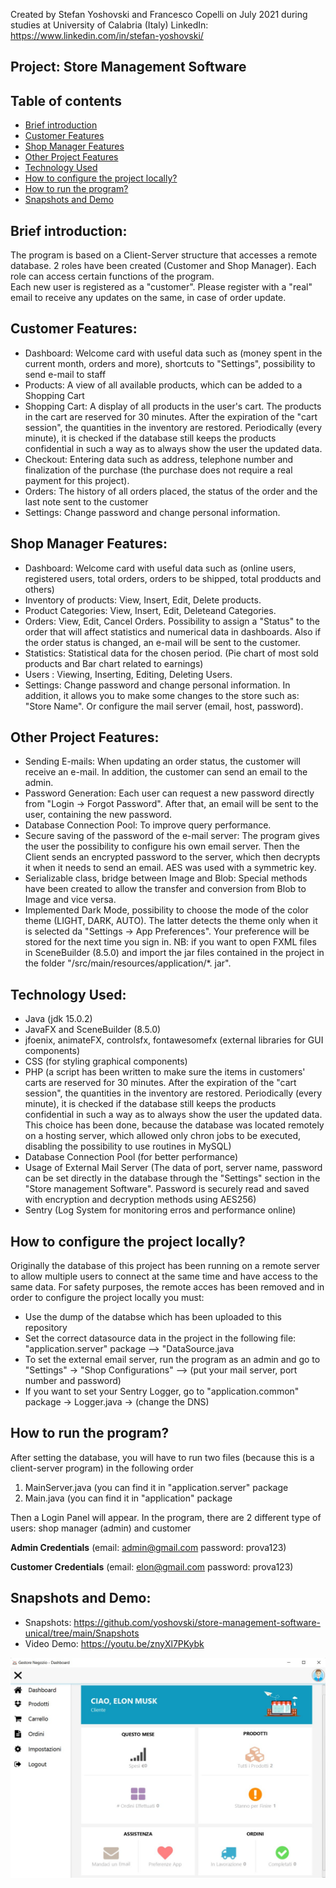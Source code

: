 Created by Stefan Yoshovski and Francesco Copelli on July 2021 during studies at University of Calabria  (Italy)
LinkedIn: https://www.linkedin.com/in/stefan-yoshovski/

## Project: Store Management Software

## Table of contents
* [Brief introduction](#brief-introduction)
* [Customer Features](#customer-features)
* [Shop Manager Features](#shop-manager-features)
* [Other Project Features](#other-project-features)
* [Technology Used](#technology-used)
* [How to configure the project locally?](#how-to-configure-the-project-locally)
* [How to run the program?](#how-to-run-the-program)
* [Snapshots and Demo](#snapshots-and-demo)


## Brief introduction: 
The program is based on a Client-Server structure that accesses a remote database. 2 roles have been created  (Customer and Shop Manager). Each role can access certain functions of the program.  
Each new user is registered as a "customer".  Please register with a "real" email  to receive any updates on the same, in case of order update. 

## Customer Features: 
-	Dashboard: Welcome card with useful data such as (money spent in the current month, orders and more), shortcuts to "Settings", possibility to send e-mail to staff
-	Products: A view of all available products, which can be added to a Shopping Cart
-	Shopping Cart: A display of all products in the user's cart. The products in the cart are reserved for 30 minutes. After the expiration of the "cart session", the quantities in the inventory are restored. Periodically (every minute), it is checked if the database still keeps the products confidential in such a way as to always show the user the updated data.
-	Checkout: Entering data such as address, telephone number and finalization of the purchase (the purchase does not require a real payment for this project).
-	Orders: The history of all orders placed, the status of the order and the last note sent to the customer 
-	Settings: Change password and change personal information.

## Shop Manager Features: 
-	Dashboard: Welcome card with useful data such as (online users, registered users, total orders, orders to be shipped, total prodducts and others)
-	Inventory of products: View, Insert, Edit, Delete products.
-	Product Categories: View, Insert, Edit, Deleteand Categories. 
-	Orders: View, Edit, Cancel Orders. Possibility to assign a "Status" to the order that will affect statistics and numerical data in dashboards. Also if the order status is changed, an e-mail will be sent to the customer.
-	Statistics: Statistical data for the chosen period. (Pie chart of most sold products and Bar chart related to earnings)
-	Users : Viewing, Inserting, Editing, Deleting Users. 
-	Settings: Change password and change personal information. In addition, it allows you to make some changes to the store such as: 
"Store Name". Or configure the mail server (email, host, password).

## Other Project Features:
-	Sending E-mails: When updating an order status, the customer will receive an e-mail. In addition, the customer can send an email to the admin.
-	Password Generation: Each user can request a new password directly from 
"Login → Forgot Password".  After that, an email will be sent  to the user, containing the new password.
-	Database Connection Pool: To improve query performance.
-	Secure saving of the password of the e-mail server: The program gives the user the possibility to configure his own email server. Then the Client sends an encrypted password to the server, which then decrypts it when it needs to send an email. AES was used with a symmetric key. 
-	Serializable class, bridge between Image and Blob: Special methods have been created to allow the transfer and conversion from Blob to Image and vice versa. 
-	Implemented Dark Mode, possibility to choose the mode of the color theme (LIGHT, DARK, AUTO). The latter detects the theme only when it is selected da "Settings → App Preferences". Your preference will be stored for the next time you sign in.
NB: if you want to open FXML files in SceneBuilder (8.5.0) and import the jar files  contained in the project in the folder "/src/main/resources/application/*. jar".

## Technology Used:
- Java (jdk 15.0.2)
- JavaFX and SceneBuilder (8.5.0)
- jfoenix, animateFX, controlsfx, fontawesomefx (external libraries for GUI components)
- CSS (for styling graphical components)
- PHP (a script has been written to make sure the items in customers' carts are reserved for 30 minutes. After the expiration of the "cart session", the quantities in the inventory are restored. Periodically (every minute), it is checked if the database still keeps the products confidential in such a way as to always show the user the updated data. This choice has been done, because the database was located remotely on a hosting server, which allowed only chron jobs to be executed, disabling the possibility to use routines in MySQL)
- Database Connection Pool (for better performance)
- Usage of External Mail Server (The data of port, server name, password can be set directly in the database through the "Settings" section in the "Store management Software". Password is securely read and saved with encryption and decryption methods using AES256)
- Sentry (Log System for monitoring erros and performance online)

## How to configure the project locally?
Originally the database of this project has been running on a remote server to allow multiple users to connect at the same time and have access to the same data. For safety purposes, the remote acces has been removed and in order to configure the project locally you must:
- Use the dump of the databse which has been uploaded to this repository
- Set the correct datasource data in the project in the following file: "application.server" package --> "DataSource.java
- To set the external email server, run the program as an admin and go to "Settings" -> "Shop Configurations" --> (put your mail server, port number and password)
- If you want to set your Sentry Logger, go to "application.common" package -> Logger.java -> (change the DNS)

## How to run the program?
After setting the database, you will have to run two files (because this is a client-server program) in the following order
1) MainServer.java (you can find it in "application.server" package
2) Main.java (you can find it in "application" package

Then a Login Panel will appear. In the program, there are 2 different type of users: shop manager (admin) and customer

**Admin Credentials**
(email: admin@gmail.com
password: prova123)

**Customer Credentials**
(email: elon@gmail.com
password: prova123)

## Snapshots and Demo:
 
- Snapshots: https://github.com/yoshovski/store-management-software-unical/tree/main/Snapshots
- Video Demo: https://youtu.be/znyXl7PKybk

![Dashboard](https://github.com/yoshovski/store-management-software-unical/blob/main/Snapshots/client_dashboard2_light.jpg?raw=true)
